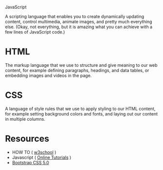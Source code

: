 JavaScript

A scripting language that enables you to create dynamically updating content, control multimedia,
animate images, and pretty much everything else.
(Okay, not everything, but it is amazing what you can achieve with a few lines of JavaScript code.)


# HTML

The markup language that we use to structure and give meaning to our web content, for example 
defining paragraphs, headings, and data tables, or embedding images and videos in the page.


# CSS

A language of style rules that we use to apply styling to 
our HTML content, for example setting background colors and fonts, and laying out our content in multiple columns.

# Resources

* HOW TO ( [w3school](https://www.w3schools.com/howto/default.asp) )
* Javascript ( [Online Tutorials](https://www.youtube.com/c/OnlineTutorials4Designers) ) 
* [Bootstrap CSS 5.0](https://getbootstrap.com/docs/5.0/getting-started/introduction/)

